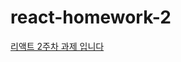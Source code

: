 # react-homework-2
[리액트 2주차 과제 입니다](https://github.com/chohyundon/react-homework-2/blob/main/vite-project/README.md)

